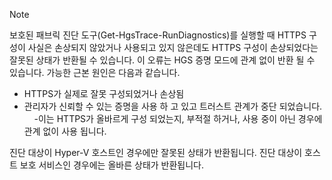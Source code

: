> [!Note] 
> 보호된 패브릭 진단 도구(Get-HgsTrace-RunDiagnostics)를 실행할 때 HTTPS 구성이 사실은 손상되지 않았거나 사용되고 있지 않은데도 HTTPS 구성이 손상되었다는 잘못된 상태가 반환될 수 있습니다. 이 오류는 HGS 증명 모드에 관계 없이 반환 될 수 있습니다. 가능한 근본 원인은 다음과 같습니다.
>
> - HTTPS가 실제로 잘못 구성되었거나 손상됨<br>
> - 관리자가 신뢰할 수 있는 증명을 사용 하 고 있고 트러스트 관계가 중단 되었습니다.<br>
> &nbsp;&nbsp;&nbsp;&nbsp;-이는 HTTPS가 올바르게 구성 되었는지, 부적절 하거나, 사용 중이 아닌 경우에 관계 없이 사용 됩니다.<br>
>
> 진단 대상이 Hyper-V 호스트인 경우에만 잘못된 상태가 반환됩니다. 진단 대상이 호스트 보호 서비스인 경우에는 올바른 상태가 반환됩니다.

<!-- Appears in guarded-fabric-setting-up-the-host-guardian-service-hgs.md and guarded-fabric-troubleshoot-diagnostics.md
-->
